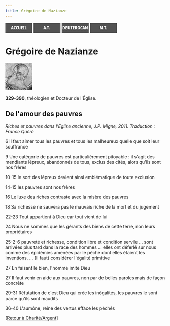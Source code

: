 ```yaml
---
title: Grégoire de Nazianze
---
```

[<img src="/images/accueil.png">](/)
[<img src="/images/ancientestament.png">](/pages/ancientestament.html)
[<img src="/images/deuterocanoniques.png">](/pages/deuterocanoniques.html)
[<img src="/images/nouveautestament.png">](/pages/nouveautestament.html)

# Grégoire de Nazianze

[<img src="/images/gregoiredenazianze.png">](https://fr.wikipedia.org/wiki/Gr%C3%A9goire_de_Nazianze)

**329-390**, théologien et Docteur de l'Église.


## De l'amour des pauvres <a name="amour-pauvres"></a>
*Riches et pauvres dans l'Eglise ancienne, J.P. Migne, 2011. Traduction : France Quéré*

6 Il faut aimer tous les pauvres et tous les malheureux quelle que soit leur souffrance 

9 Une catégorie de pauvres est particulièrement pitoyable : il s'agit des mendiants lépreux, abandonnés de tous, exclus des cités, alors qu'ils sont nos frères

10-15 le sort des lépreux devient ainsi emblématique de toute exclusion 

14-15 les pauvres sont nos frères 

16  Le luxe des riches contraste avec la misère des pauvres

18 Sa richesse ne sauvera pas le mauvais riche de la mort et du jugement

22-23 Tout appartient à Dieu car tout vient de lui 

24 Nous ne sommes que les gérants des biens de cette terre, non leurs propriétaires

25-2-6  pauvreté et richesse, condition libre et condition servile ... sont arrivées plus tard dans la race des hommes ... elles ont déferlé sur nous comme des épidémies amenées par le péché dont elles étaient les inventions. ... (Il faut) considérer l'égalité primitive

27 En faisant le bien, l'homme imite Dieu 

27 Il faut venir en aide aux pauvres, non par de belles paroles mais de façon concrète

29-31 Réfutation de c'est Dieu qui crée les inégalités, les pauvres le sont parce qu'ils sont maudits 

36-40 L'aumône, reine des vertus efface les péchés

[[Retour à Charité/Argent](/pages/charite.html#argent)]